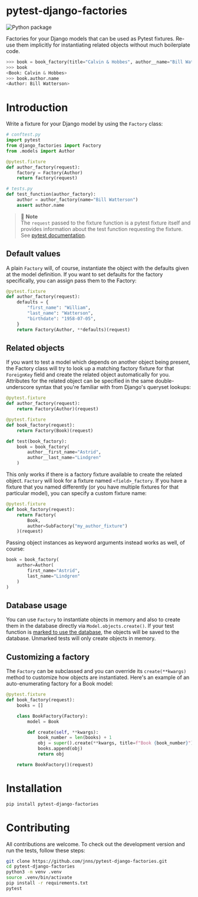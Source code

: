 # pytest-django-factories

![Python package](https://github.com/jnns/pytest-django-factories/workflows/Python%20package/badge.svg)

Factories for your Django models that can be used as Pytest fixtures. 
Re-use them implicitly for instantiating related objects without much boilerplate code.

```python
>>> book = book_factory(title="Calvin & Hobbes", author__name="Bill Watterson")
>>> book
<Book: Calvin & Hobbes>
>>> book.author.name
<Author: Bill Watterson>
```

# Introduction

Write a fixture for your Django model by using the `Factory` class:

```python
# conftest.py
import pytest
from django_factories import Factory
from .models import Author

@pytest.fixture
def author_factory(request):
    factory = Factory(Author)
    return factory(request)
```

```python
# tests.py
def test_function(author_factory):
    author = author_factory(name="Bill Watterson")
    assert author.name
```

> :notebook: **Note**  
> The `request` passed to the fixture function is a pytest fixture itself and provides information about the test function requesting the fixture. 
> See [pytest documentation](https://docs.pytest.org/en/latest/reference.html#std:fixture-request). 

## Default values

A plain `Factory` will, of course, instantiate the object with the defaults given at the model definition.
If you want to set defaults for the factory specifically, you can assign pass them to the Factory:

```python
@pytest.fixture
def author_factory(request):
    defaults = {
        "first_name": "William",
        "last_name": "Watterson",
        "birthdate": "1958-07-05",
    }
    return Factory(Author, **defaults)(request)
```

## Related objects

If you want to test a model which depends on another object being present, 
the Factory class will try to look up a matching factory fixture for that `ForeignKey` field
and create the related object automatically for you.
Attributes for the related object can be specified in the same double-underscore syntax that you're familiar with from Django's queryset lookups:

```python
@pytest.fixture
def author_factory(request):
    return Factory(Author)(request)

@pytest.fixture
def book_factory(request):
    return Factory(Book)(request)

def test(book_factory):
    book = book_factory(
        author__first_name="Astrid", 
        author__last_name="Lindgren"
    )
```

This only works if there is a factory fixture available to create the related object. 
`Factory` will look for a fixture named `<field>_factory`. 
If you have a fixture that you named differently (or you have multiple fixtures for that particular model), you can specify a custom fixture name:

```python
@pytest.fixture
def book_factory(request):
    return Factory(
        Book, 
        author=SubFactory("my_author_fixture")
    )(request)
```

Passing object instances as keyword arguments instead works as well, of course:

```python
book = book_factory(
    author=Author(
        first_name="Astrid", 
        last_name="Lindgren"
    )
)
```

## Database usage

You can use `Factory` to instantiate objects in memory and also to create them in the database directly via `Model.objects.create()`. 
If your test function is [marked to use the database](https://pytest-django.readthedocs.io/en/latest/helpers.html#pytest-mark-django-db-request-database-access), the objects will be saved to the database.
Unmarked tests will only create objects in memory.

## Customizing a factory

The `Factory` can be subclassed and you can override its `create(**kwargs)` method to customize how objects are instantiated. Here's an example of an auto-enumerating factory for a Book model:

```python
@pytest.fixture
def book_factory(request):
    books = []

    class BookFactory(Factory):
        model = Book

        def create(self, **kwargs):
            book_number = len(books) + 1
            obj = super().create(**kwargs, title=f"Book {book_number}")
            books.append(obj)
            return obj

    return BookFactory()(request)
```

# Installation 

```bash
pip install pytest-django-factories
```

# Contributing

All contributions are welcome. To check out the development version and run the tests, follow these steps:

```bash
git clone https://github.com/jnns/pytest-django-factories.git
cd pytest-django-factories
python3 -m venv .venv
source .venv/bin/activate
pip install -r requirements.txt
pytest
```

